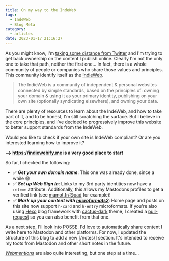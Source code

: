 ```yaml
---
title: On my way to the IndeWeb
tags:
  - IndeWeb
  - Blog Meta
category:
  - articles
date: 2023-01-17 21:16:27
---
```


As you might know, I'm [taking some distance from Twitter](/articles/2023/01/02/moving-away-from-twitter-to-mastodon-my-own-website/) and I'm trying to get back ownership on the content I publish online. Clearly I'm not the only one to take that path, neither the first one... In fact, there is a whole community of people or companies who share those values and principles. This community identify itself as the [IndieWeb](https://indieweb.org).

<!-- more -->

> The IndieWeb is a community of independent & personal websites connected by simple standards, based on the principles of: owning your domain & using it as your primary identity, publishing on your own site (optionally syndicating elsewhere), and owning your data.

There are plenty of resources to learn about the IndeWeb, and how to take part of it, and to be honest, I'm still scratching the surface. But I believe in the core principles, and I've decided to progressively improve this website to better support standards from the IndeWeb.

Would you like to check if your own site is IndeWeb compliant? Or are you interested learning how to improve it? 

**--> https://indiewebify.me is a very good place to start**

So far, I checked the following:

 - ✅ **_Get your own domain name_**: This one was already done, since a while 😄
 - ✅ **_Set up Web Sign In_**: Links to my 3rd party identities now have a `rel=me` attribute. Additionally, this allows my Mastodons profiles to get a verified link (see [mamot.fr/@oad](https://mamot.fr/@oad) for example)!
 - ✅ **_Mark up your content with [microformats2](https://microformats.org/)_**: Home page and posts on this site now support `h-card` and `h-entry` microformats. If you're also using [Hexo](https://hexo.io/) blog framework with [cactus-dark](https://probberechts.github.io/hexo-theme-cactus/) theme, I created a [pull-request](https://github.com/probberechts/hexo-theme-cactus/pull/346) so you can also benefit from that one.

 As a next step, I'll look into [POSSE](https://indieweb.org/POSSE). I'd love to automatically share content I write here to Mastodon and other platforms. For now, I updated the structure of this blog to add a new [/notes/] section. It's intended to receive my toots from Mastodon and other short notes in the future.

[_Webmentions_](http://webmention.org/) are also quite interesting, but one step at a time...

